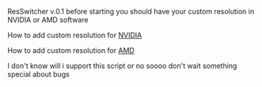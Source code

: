 ResSwitcher v.0.1
before starting you should have your custom resolution in NVIDIA or AMD software

How to add custom resolution for [NVIDIA](https://www.youtube.com/watch?v=rjp0a9RddzY)

How to add custom resolution for [AMD](https://www.youtube.com/watch?v=PiMojqul2gM)

I don't know will i support this script or no soooo don't wait something special about bugs
